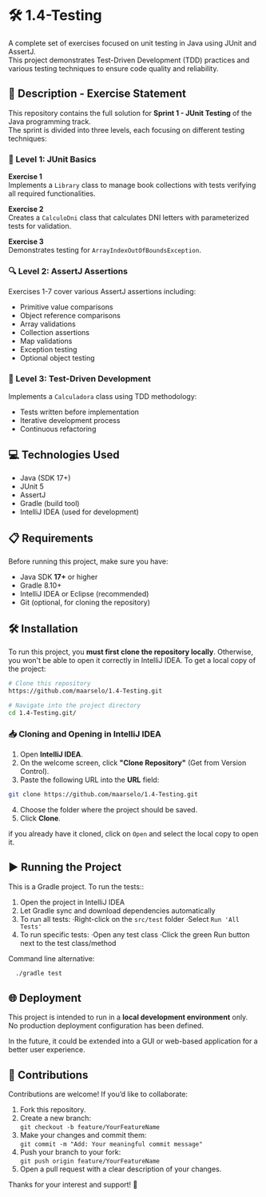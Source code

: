 # 🛠️ 1.4-Testing

A complete set of exercises focused on unit testing in Java using JUnit and AssertJ.  
This project demonstrates Test-Driven Development (TDD) practices and various testing techniques to ensure code quality and reliability.

## 📄 Description - Exercise Statement

This repository contains the full solution for **Sprint 1 - JUnit Testing** of the Java programming track.  
The sprint is divided into three levels, each focusing on different testing techniques:

### 🧪 Level 1: JUnit Basics

**Exercise 1**  
Implements a `Library` class to manage book collections with tests verifying all required functionalities.

**Exercise 2**  
Creates a `CalculoDni` class that calculates DNI letters with parameterized tests for validation.

**Exercise 3**  
Demonstrates testing for `ArrayIndexOutOfBoundsException`.

### 🔍 Level 2: AssertJ Assertions

Exercises 1-7 cover various AssertJ assertions including:
- Primitive value comparisons
- Object reference comparisons
- Array validations
- Collection assertions
- Map validations
- Exception testing
- Optional object testing

### 🚀 Level 3: Test-Driven Development

Implements a `Calculadora` class using TDD methodology:
- Tests written before implementation
- Iterative development process
- Continuous refactoring

## 💻 Technologies Used
- Java (SDK 17+)
- JUnit 5
- AssertJ
- Gradle (build tool)
- IntelliJ IDEA (used for development)

## 📋 Requirements
Before running this project, make sure you have:
- Java SDK **17+** or higher
- Gradle 8.10+
- IntelliJ IDEA or Eclipse (recommended)
- Git (optional, for cloning the repository)

## 🛠️ Installation

To run this project, you **must first clone the repository locally**. Otherwise, you won't be able to open it correctly in IntelliJ IDEA.
To get a local copy of the project:

```bash
# Clone this repository
https://github.com/maarselo/1.4-Testing.git

# Navigate into the project directory
cd 1.4-Testing.git/
```

### 📥 Cloning and Opening in IntelliJ IDEA

1. Open **IntelliJ IDEA**.
2. On the welcome screen, click **"Clone Repository"** (Get from Version Control).
3. Paste the following URL into the **URL** field:
```bash
git clone https://github.com/maarselo/1.4-Testing.git
```
4. Choose the folder where the project should be saved.
5. Click **Clone**.

 if you already have it cloned, click on `Open` and select the local copy to open it. 

 ## ▶️ Running the Project

This is a Gradle project. To run the tests::

1. Open the project in IntelliJ IDEA
2. Let Gradle sync and download dependencies automatically
3. To run all tests:
·Right-click on the `src/test` folder
·Select `Run 'All Tests'`
4. To run specific tests:
   ·Open any test class
   ·Click the green Run button next to the test class/method

Command line alternative:
```bash
  ./gradle test
```

## 🌐 Deployment

This project is intended to run in a **local development environment** only.  
No production deployment configuration has been defined.

In the future, it could be extended into a GUI or web-based application for a better user experience.

## 🤝 Contributions

Contributions are welcome! If you’d like to collaborate:

1. Fork this repository.
2. Create a new branch:  
 `git checkout -b feature/YourFeatureName`
3. Make your changes and commit them:  
 `git commit -m "Add: Your meaningful commit message"`
4. Push your branch to your fork:  
 `git push origin feature/YourFeatureName`
5. Open a pull request with a clear description of your changes.

Thanks for your interest and support! 🚀
